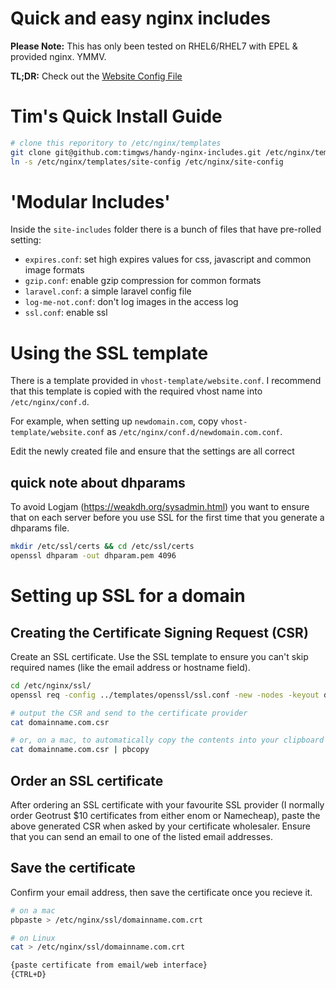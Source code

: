 # Quick and easy nginx includes

**Please Note:** This has only been tested on RHEL6/RHEL7 with EPEL & provided nginx. YMMV.

**TL;DR:** Check out the [Website Config File](https://github.com/timgws/handy-nginx-includes/blob/master/vhost-template/website.conf)

# Tim's Quick Install Guide

```sh
# clone this reporitory to /etc/nginx/templates
git clone git@github.com:timgws/handy-nginx-includes.git /etc/nginx/templates
ln -s /etc/nginx/templates/site-config /etc/nginx/site-config
```

# 'Modular Includes'

Inside the `site-includes` folder there is a bunch of files that have pre-rolled setting:

* `expires.conf`: set high expires values for css, javascript and common image formats
* `gzip.conf`: enable gzip compression for common formats
* `laravel.conf`: a simple laravel config file
* `log-me-not.conf`: don't log images in the access log
* `ssl.conf`: enable ssl

# Using the SSL template

There is a template provided in `vhost-template/website.conf`. I recommend that this template is copied with the required vhost name into `/etc/nginx/conf.d`.

For example, when setting up `newdomain.com`, copy `vhost-template/website.conf` as `/etc/nginx/conf.d/newdomain.com.conf`.

Edit the newly created file and ensure that the settings are all correct

## quick note about dhparams
To avoid Logjam (https://weakdh.org/sysadmin.html) you want to ensure that on each server before you use SSL for the first time that you generate a dhparams file.

```sh
mkdir /etc/ssl/certs && cd /etc/ssl/certs
openssl dhparam -out dhparam.pem 4096
```

# Setting up SSL for a domain

## Creating the Certificate Signing Request (CSR)
Create an SSL certificate. Use the SSL template to ensure you can't skip required names (like the email address or hostname field).

```sh
cd /etc/nginx/ssl/
openssl req -config ../templates/openssl/ssl.conf -new -nodes -keyout domainname.com.key -out domainname.com.csr

# output the CSR and send to the certificate provider
cat domainname.com.csr

# or, on a mac, to automatically copy the contents into your clipboard
cat domainname.com.csr | pbcopy
```

## Order an SSL certificate

After ordering an SSL certificate with your favourite SSL provider (I normally order Geotrust $10 certificates from either enom or Namecheap), paste the above generated CSR when asked by your certificate wholesaler. Ensure that you can send an email to one of the listed email addresses.

## Save the certificate

Confirm your email address, then save the certificate once you recieve it.

```sh
# on a mac
pbpaste > /etc/nginx/ssl/domainname.com.crt

# on Linux
cat > /etc/nginx/ssl/domainname.com.crt

{paste certificate from email/web interface}
{CTRL+D}
```


